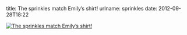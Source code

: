 title: The sprinkles match Emily&#x02bc;s shirt!
urlname: sprinkles
date: 2012-09-28T18:22

[![The sprinkles match Emily&#x02bc;s shirt!](https://dl.dropboxusercontent.com/s/6vs1i0msd7e41l6/20120928-sprinkles.jpg)](http://instagram.com/p/QIyF3tLl5m/)